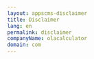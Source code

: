```yaml
---
layout: appscms-disclaimer
title: Disclaimer
lang: en
permalink: disclaimer
companyName: olacalculator
domain: com
---
```

